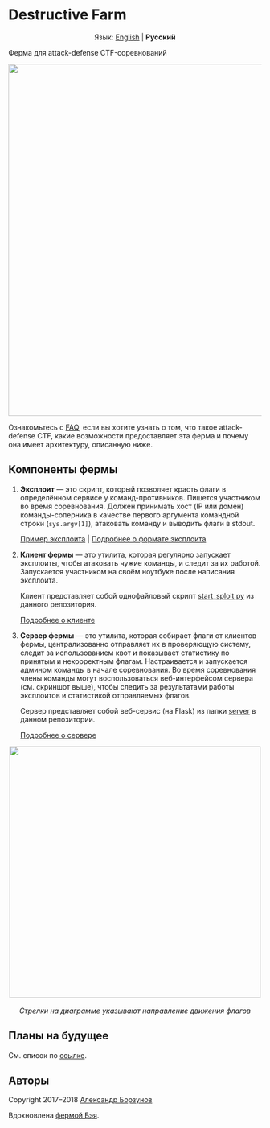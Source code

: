 Destructive Farm
================

<p align="center">
    Язык: <a href="https://github.com/DestructiveVoice/DestructiveFarm">English</a> | <b>Русский</b>
</p>

Ферма для attack-defense CTF-соревнований

<p align="center">
    <img src="https://github.com/borzunov/DestructiveFarm/blob/master/docs/images/farm_server_screenshot.png" width="700">
</p>

Ознакомьтесь с [FAQ](faq.md), если вы хотите узнать о том, что такое attack-defense CTF, какие возможности предоставляет эта ферма и почему она имеет архитектуру, описанную ниже.

## Компоненты фермы

1. **Эксплоит** &mdash; это скрипт, который позволяет красть флаги в определённом сервисе у команд-противников. Пишется участником во время соревнования. Должен принимать хост (IP или домен) команды-соперника в качестве первого аргумента командной строки (`sys.argv[1]`), атаковать команду и выводить флаги в stdout.

    [Пример эксплоита](../../client/spl_example_runme.py) | [Подробнее о формате эксплоита](exploit_format.md)

2. **Клиент фермы** &mdash; это утилита, которая регулярно запускает эксплоиты, чтобы атаковать чужие команды, и следит за их работой. Запускается участником на своём ноутбуке после написания эксплоита.

    Клиент представляет собой однофайловый скрипт [start_sploit.py](../../client/start_sploit.py) из данного репозитория.

    [Подробнее о клиенте](farm_client.md)

3. **Сервер фермы** &mdash; это утилита, которая собирает флаги от клиентов фермы, централизованно отправляет их в проверяющую систему, следит за использованием квот и показывает статистику по принятым и некорректным флагам. Настраивается и запускается админом команды в начале соревнования. Во время соревнования члены команды могут воспользоваться веб-интерфейсом сервера (см. скриншот выше), чтобы следить за результатами работы эксплоитов и статистикой отправляемых флагов.

    Сервер представляет собой веб-сервис (на Flask) из папки [server](../../server) в данном репозитории.

    [Подробнее о сервере](farm_server.md)

<p align="center">
    <img src="https://github.com/borzunov/DestructiveFarm/blob/master/docs/images/diagram_ru.png" width="500"><br><br>
    <i>Стрелки на диаграмме указывают направление движения флагов</i>
</p>

## Планы на будущее

См. список по [ссылке](https://github.com/borzunov/DestructiveFarm/issues/1).

## Авторы

Copyright 2017&ndash;2018 [Александр Борзунов](https://github.com/borzunov)

Вдохновлена [фермой Бэя](https://github.com/alexbers/exploit_farm).

